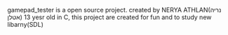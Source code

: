 gamepad_tester is a open source project. created by NERYA ATHLAN(נריה אטלן) 13 yesr old in C, this project are created for fun and to study new libarny(SDL)
